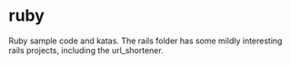 ruby
====

Ruby sample code and katas. The rails folder has some mildly interesting rails projects, including the url_shortener.
